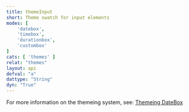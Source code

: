 ```yaml
---
title: themeInput
short: Theme swatch for input elements
modes: [
	'datebox',
	'timebox',
	'durationbox',
	'custombox'
]
cats: [ 'themes' ]
relat: "themes"
layout: api
defval: "a"
dattype: "String"
dyn: "True"
---
```



For more information on the themeing system, see: [Themeing DateBox]({{site.basesite}}doc/3-1-themes/)
